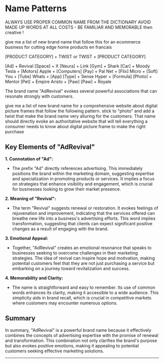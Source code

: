 
# Name Patterns

ALWAYS USE PROPER COMMON NAME FROM THE DICTIONARY AVOID MADE UP WORDS AT ALL COSTS - BE FAMILIAR AND MEMORABLE then creative !

give me a list of new brand name that follow this for an ecommerce business for cutting edge home products en francais


[PRODUCT CATEGORY] + TWIST
or TWIST + [PRODUCT CATEGORY]

[Ad] + Revival
[Space] + X
[Neura] + Link
[Gym] + Shark
[Car] + Moody
Tesla + [Motors]
Apple + [Computers]
[Pay] + Pal
Net + [Flix]
Micro + [Soft]
You + [Tube]
Whats + [App]
[Type] + Sense
Hyper + [Formula]
[Photo] + Mentor
[Pet] + Empire
Aristo + [Paw]
[Paw] + Royale


The brand name "AdRevival" evokes several powerful associations that can resonate strongly with customers. 


give me a list of new brand name for a comprehensive website about digital picture frames that follow the following pattern. stick to "photo" and add a twist that make the brand name very alluring for the customers. That name should directly evoke an authoritative website that will tell everything a consumer needs to know about digital picture frame to make the right purchase



## Key Elements of "AdRevival"

**1. Connotation of "Ad":**
   - The prefix "Ad" directly references advertising. This immediately positions the brand within the marketing domain, suggesting expertise and specialization in promoting products or services. It implies a focus on strategies that enhance visibility and engagement, which is crucial for businesses looking to grow their market presence.

**2. Meaning of "Revival":**
   - The term "Revival" suggests renewal or restoration. It evokes feelings of rejuvenation and improvement, indicating that the services offered can breathe new life into a business's advertising efforts. This word implies transformation, suggesting that clients can expect significant positive changes as a result of engaging with the brand.

**3. Emotional Appeal:**
   - Together, "AdRevival" creates an emotional resonance that speaks to businesses seeking to overcome challenges in their marketing strategies. The idea of revival can inspire hope and motivation, making potential customers feel that they are not just purchasing a service but embarking on a journey toward revitalization and success.

**4. Memorability and Clarity:**
   - The name is straightforward and easy to remember. Its use of common words enhances its clarity, making it accessible to a wide audience. This simplicity aids in brand recall, which is crucial in competitive markets where customers may encounter numerous options.

## Summary

In summary, "AdRevival" is a powerful brand name because it effectively combines the concepts of advertising expertise with the promise of renewal and transformation. This combination not only clarifies the brand's purpose but also evokes positive emotions, making it appealing to potential customers seeking effective marketing solutions.


----